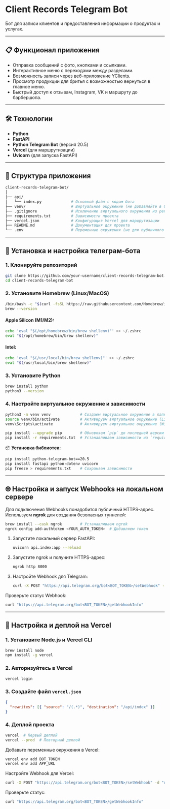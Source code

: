 # Client Records Telegram Bot

Бот для записи клиентов и предоставления информации о продуктах и услугах.

---

## 📋 Функционал приложения

- Отправка сообщений с фото, кнопками и ссылками.
- Интерактивное меню с переходами между разделами.
- Возможность записи через веб-приложение YClients.
- Просмотр продукции для бритья с возможностью вернуться в главное меню.
- Быстрый доступ к отзывам, Instagram, VK и маршруту до барбершопа.

---

## 🛠️ Технологии

- **Python**
- **FastAPI**
- **Python Telegram Bot** (версия 20.5)
- **Vercel** (для маршрутизации)
- **Uvicorn** (для запуска FastAPI)

---

## 📂 Структура приложения

```bash
client-records-telegram-bot/
│
├── api/
│   └── index.py             # Основной файл с кодом бота
├── venv/                    # Виртуальное окружение (не добавляйте в Git)
├── .gitignore               # Исключение виртуального окружения из репозитория
├── requirements.txt         # Зависимости проекта
├── vercel.json              # Конфигурация Vercel для маршрутизации
├── README.md                # Документация для проекта
└── .env                     # Переменные окружения (не для публичного репозитория)
```

---

## 🚀 Установка и настройка телеграм-бота

### 1. Клонируйте репозиторий

```bash
git clone https://github.com/your-username/client-records-telegram-bot.git
cd client-records-telegram-bot
```

### 2. Установите Homebrew (Linux/MacOS)

```bash
/bin/bash -c "$(curl -fsSL https://raw.githubusercontent.com/Homebrew/install/HEAD/install.sh)"
brew --version
```

#### Apple Silicon (M1/M2):

```bash
echo 'eval "$(/opt/homebrew/bin/brew shellenv)"' >> ~/.zshrc
eval "$(/opt/homebrew/bin/brew shellenv)"
```

#### Intel:

```bash
echo 'eval "$(/usr/local/bin/brew shellenv)"' >> ~/.zshrc
eval "$(/usr/local/bin/brew shellenv)"
```

### 3. Установите Python

```bash
brew install python
python3 --version
```

### 4. Настройте виртуальное окружение и зависимости

```bash
python3 -m venv venv             # Создаем виртуальное окружение в папке `venv`
source venv/bin/activate         # Активируем виртуальное окружение (Linux/MacOS)
venv\Scripts\activate            # Активируем виртуальное окружение (Windows)
```

```bash
pip install --upgrade pip        # Обновляем `pip` до последней версии
pip install -r requirements.txt  # Устанавливаем зависимости из `requirements.txt`
```

📦 **Установка библиотек:**

```bash
pip install python-telegram-bot==20.5
pip install fastapi python-dotenv uvicorn
pip freeze > requirements.txt    # Сохраняем зависимости
```

---

## 🌐 Настройка и запуск Webhooks на локальном сервере

Для подключения Webhooks понадобится публичный HTTPS-адрес. Используем **ngrok** для создания безопасных туннелей:

```bash
brew install --cask ngrok        # Устанавливаем ngrok
ngrok config add-authtoken <YOUR_AUTH_TOKEN>  # Добавляем токен
```

1. Запустите локальный сервер FastAPI:

    ```bash
    uvicorn api.index:app --reload
    ```

2. Запустите ngrok и получите HTTPS-адрес:

    ```bash
    ngrok http 8000
    ```

3. Настройте Webhook для Telegram:

    ```bash
    curl -X POST "https://api.telegram.org/bot<BOT_TOKEN>/setWebhook" -d "url=https://<NGROK_URL>/webhook"
    ```

Проверьте статус Webhook:

```bash
curl "https://api.telegram.org/bot<BOT_TOKEN>/getWebhookInfo"
```

---

## 🚀 Настройка и деплой на Vercel

### 1. Установите Node.js и Vercel CLI

```bash
brew install node
npm install -g vercel
```

### 2. Авторизуйтесь в Vercel

```bash
vercel login
```

### 3. Создайте файл `vercel.json`

```json
{
  "rewrites": [{ "source": "/(.*)", "destination": "/api/index" }]
}
```

### 4. Деплой проекта

```bash
vercel  # Первый деплой
vercel --prod  # Повторный деплой
```

Добавьте переменные окружения в Vercel:

```bash
vercel env add BOT_TOKEN
vercel env add APP_URL
```

Настройте Webhook для Vercel:

```bash
curl -X POST "https://api.telegram.org/bot<BOT_TOKEN>/setWebhook" -d "url=https://<VERCEL_URL>/webhook"
```

Проверьте статус:

```bash
curl "https://api.telegram.org/bot<BOT_TOKEN>/getWebhookInfo"
```
